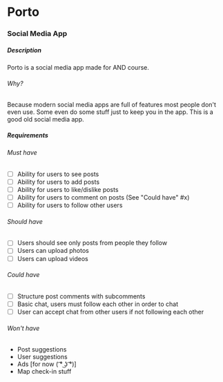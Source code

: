 # Porto
### Social Media App

##### Description
Porto is a social media app made for AND course.
###### Why?
Because modern social media apps are full of features most people don't even use. Some even do some stuff just to keep you in the app. This is a good old social media app.

##### Requirements

###### Must have
- [ ] Ability for users to see posts
- [ ] Ability for users to add posts
- [ ] Ability for users to like/dislike posts
- [ ] Ability for users to comment on posts (See "Could have" #x)
- [ ] Ability for users to follow other users

###### Should have
- [ ] Users should see only posts from people they follow
- [ ] Users can upload photos
- [ ] Users can upload videos

###### Could have
- [ ] Structure post comments with subcomments
- [ ] Basic chat, users must follow each other in order to chat
- [ ] User can accept chat from other users if not following each other

###### Won't have
- Post suggestions 
- User suggestions
- Ads [for now ( ͡° ͜ʖ ͡°)]
- Map check-in stuff
